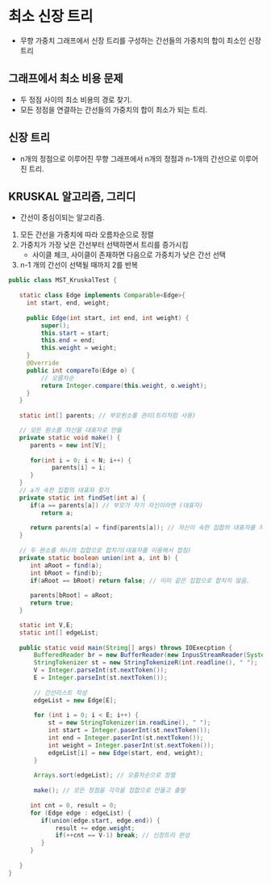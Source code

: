 # 최소 신장 트리
- 무향 가중치 그래프에서 신장 트리를 구성하는 간선들의 가중치의 합이 최소인 신장 트리

## 그래프에서 최소 비용 문제
- 두 정점 사이의 최소 비용의 경로 찾기.
- 모든 정점을 연결하는 간선들의 가중치의 합이 최소가 되는 트리.

## 신장 트리
- n개의 정점으로 이루어진 무향 그래프에서 n개의 정점과 n-1개의 간선으로 이루어진 트리.

## KRUSKAL 알고리즘, 그리디
- 간선이 중심이되는 알고리즘.

1. 모든 간선을 가중치에 따라 오름차순으로 정렬
2. 가중치가 가장 낮은 간선부터 선택하면서 트리를 증가시킴
    + 사이클 체크, 사이클이 존재하면 다음으로 가중치가 낮은 간선 선택
3. n-1 개의 간선이 선택될 때까지 2를 반복


```java
public class MST_KruskalTest {
    
   static class Edge implements Comparable<Edge>{
     int start, end, weight;
     
     public Edge(int start, int end, int weight) {
         super();
         this.start = start;
         this.end = end;
         this.weight = weight;
     }
     @Override
     public int compareTo(Edge o) {
         // 오름차순
         return Integer.compare(this.weight, o.weight);
     }
   }
    
   static int[] parents; // 부모원소를 관리(트리처럼 사용)

   // 모든 원소를 자신을 대표자로 만듦
   private static void make() {
      parents = new int[V];
              
      for(int i = 0; i < N; i++) {
            parents[i] = i;
      }
   }
   // a가 속한 집합의 대표자 찾기
   private static int findSet(int a) {
      if(a == parents[a]) // 부모가 자기 자신이라면 (대표자)
         return a;
   
      return parents[a] = find(parents[a]); // 자신이 속한 집합의 대표자를 자신의 부모로 : path compression
   }
   
   // 두 원소를 하나의 집합으로 합치기(대표자를 이용해서 합침)
   private static boolean union(int a, int b) {
      int aRoot = find(a);
      int bRoot = find(b);
      if(aRoot == bRoot) return false; // 이미 같은 집합으로 합치지 않음.
   
      parents[bRoot] = aRoot;
      return true;
   }

   static int V,E;
   static int[] edgeList;
    
   public static void main(String[] args) throws IOExecption {
       BufferedReader br = new BufferReader(new InpusStreamReader(System.in));
       StringTokenizer st = new StringTokenizeR(int.readline(), " ");
       V = Integer.parseInt(st.nextToken());
       E = Integer.parseInt(st.nextToken());
       
       // 간선리스트 작성
       edgeList = new Edge[E];
       
       for (int i = 0; i < E; i++) {
           st = new StringTokenizer(in.readLine(), " ");
           int start = Integer.paserInt(st.nextToken());
           int end = Integer.paserInt(st.nextToken());
           int weight = Integer.paserInt(st.nextToken());
           edgeList[i] = new Edge(start, end, weight);
       }
       
       Arrays.sort(edgeList); // 오름차순으로 정렬
      
       make(); // 모든 정점을 각각을 집합으로 만들고 출발
        
      int cnt = 0, result = 0;
      for (Edge edge : edgeList) {
         if(union(edge.start, edge.end)) {
             result += edge.weight;
             if(++cnt == V-1) break; // 신장트리 완성
         }
      }
      
   }
}
```